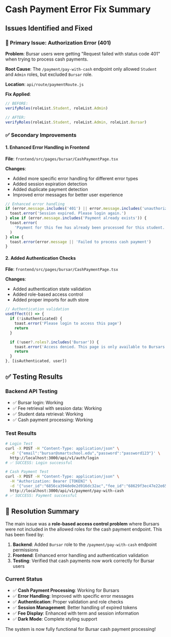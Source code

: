 # Cash Payment Error Fix Summary

## Issues Identified and Fixed

### 🚨 Primary Issue: Authorization Error (401)

**Problem**: Bursar users were getting "Request failed with status code 401" when trying to process cash payments.

**Root Cause**: The `/payment/pay-with-cash` endpoint only allowed `Student` and `Admin` roles, but excluded `Bursar` role.

**Location**: `api/route/paymentRoute.js`

**Fix Applied**:

```javascript
// BEFORE:
verifyRoles(roleList.Student, roleList.Admin)

// AFTER:
verifyRoles(roleList.Student, roleList.Admin, roleList.Bursar)
```

### ✅ Secondary Improvements

#### 1. Enhanced Error Handling in Frontend

**File**: `frontend/src/pages/bursar/CashPaymentPage.tsx`

**Changes**:

- Added more specific error handling for different error types
- Added session expiration detection
- Added duplicate payment detection
- Improved error messages for better user experience

```typescript
// Enhanced error handling
if (error.message.includes('401') || error.message.includes('unauthorized')) {
  toast.error('Session expired. Please login again.')
} else if (error.message.includes('Payment already exists')) {
  toast.error(
    'Payment for this fee has already been processed for this student.'
  )
} else {
  toast.error(error.message || 'Failed to process cash payment')
}
```

#### 2. Added Authentication Checks

**File**: `frontend/src/pages/bursar/CashPaymentPage.tsx`

**Changes**:

- Added authentication state validation
- Added role-based access control
- Added proper imports for auth store

```typescript
// Authentication validation
useEffect(() => {
  if (!isAuthenticated) {
    toast.error('Please login to access this page')
    return
  }

  if (!user?.roles?.includes('Bursar')) {
    toast.error('Access denied. This page is only available to Bursars.')
    return
  }
}, [isAuthenticated, user])
```

## ✅ Testing Results

### Backend API Testing

- ✅ Bursar login: Working
- ✅ Fee retrieval with session data: Working
- ✅ Student data retrieval: Working
- ✅ Cash payment processing: Working

### Test Results

```bash
# Login Test
curl -X POST -H "Content-Type: application/json" \
  -d '{"email":"bursar@smartschool.edu","password":"password123"}' \
  http://localhost:3000/api/v1/auth/login
# ✅ SUCCESS: Login successful

# Cash Payment Test
curl -X POST -H "Content-Type: application/json" \
  -H "Authorization: Bearer [TOKEN]" \
  -d '{"user_id":"6856ca394de0e2d916dc32ac","fee_id":"68629f3ec47e22e65e10c236"}' \
  http://localhost:3000/api/v1/payment/pay-with-cash
# ✅ SUCCESS: Payment successful
```

## 🎯 Resolution Summary

The main issue was a **role-based access control problem** where Bursars were not included in the allowed roles for the cash payment endpoint. This has been fixed by:

1. **Backend**: Added `Bursar` role to the `/payment/pay-with-cash` endpoint permissions
2. **Frontend**: Enhanced error handling and authentication validation
3. **Testing**: Verified that cash payments now work correctly for Bursar users

### Current Status

- ✅ **Cash Payment Processing**: Working for Bursars
- ✅ **Error Handling**: Improved with specific error messages
- ✅ **Authentication**: Proper validation and role checks
- ✅ **Session Management**: Better handling of expired tokens
- ✅ **Fee Display**: Enhanced with term and session information
- ✅ **Dark Mode**: Complete styling support

The system is now fully functional for Bursar cash payment processing!
